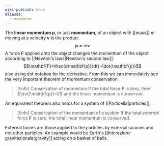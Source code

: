 ```yaml
---
wiki-publish: true
aliases:
  - momentum
---
```

The **linear momentum** $\mathbf{p}$, or just **momentum**, of an object with [[mass]] $m$ moving at a velocity $\mathbf{v}$ is the product
$$\mathbf{p}=m\mathbf{v}$$
A force $\mathbf{F}$ applied onto the object changes the momentum of the object according to [[Newton's laws|Newton's second law]]:
$$\mathbf{F}=\frac{d\mathbf{p}}{dt}=\dot{\mathbf{p}}$$
also using dot notation for the derivative. From this we can immediately see the very important theorem of momentum conservation.

> [!info] Conservation of momentum
> If the total force $\mathbf{F}$ is zero, then $\dot{\mathbf{p}}=0$ and the linear momentum is conserved.

An equivalent theorem also holds for a system of [[Particella|particles]]:

> [!info] Conservation of the momentum of a system
> If the total *external* force $\mathbf{F}$ is zero, the total linear momentum is conserved.

External forces are those applied to the particles by external sources and not other particles. An example would be Earth's [[Interazione gravitazionale|gravity]] acting on a basket of balls.